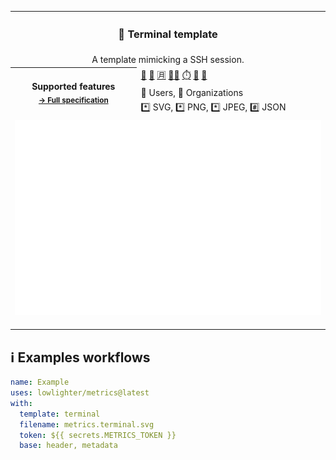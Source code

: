 <!--header-->
<table>
  <tr><th colspan="2"><h3>📙 Terminal template</h3></th></tr>
  <tr><td colspan="2" align="center">A template mimicking a SSH session.</td></tr>
  <tr>
    <th rowspan="3">Supported features<br><sub><a href="metadata.yml">→ Full specification</a></sub></th>
    <td><a href="/source/plugins/gists" title="🎫 Gists">🎫</a> <a href="/source/plugins/isocalendar" title="📅 Isometric commit calendar">📅</a> <a href="/source/plugins/languages" title="🈷️ Most used languages">🈷️</a> <a href="/source/plugins/lines" title="👨‍💻 Lines of code changed">👨‍💻</a> <a href="/source/plugins/pagespeed" title="⏱️ Website performances">⏱️</a> <a href="/source/plugins/screenshot" title="📸 Website screenshot">📸</a> <a href="/source/plugins/traffic" title="🧮 Repositories traffic">🧮</a></td>
  </tr>
  <tr>
    <td>👤 Users, 👥 Organizations</td>
  </tr>
  <tr>
    <td>*️⃣ SVG, *️⃣ PNG, *️⃣ JPEG, #️⃣ JSON</td>
  </tr>
  <tr>
    <td  colspan="2" align="center">
      <img src="https://github.com/lowlighter/lowlighter/blob/master/metrics.terminal.svg" alt=""></img>
      <img width="900" height="1" alt="">
    </td>
  </tr>
</table>
<!--/header-->

## ℹ️ Examples workflows

<!--examples-->
```yaml
name: Example
uses: lowlighter/metrics@latest
with:
  template: terminal
  filename: metrics.terminal.svg
  token: ${{ secrets.METRICS_TOKEN }}
  base: header, metadata

```
<!--/examples-->